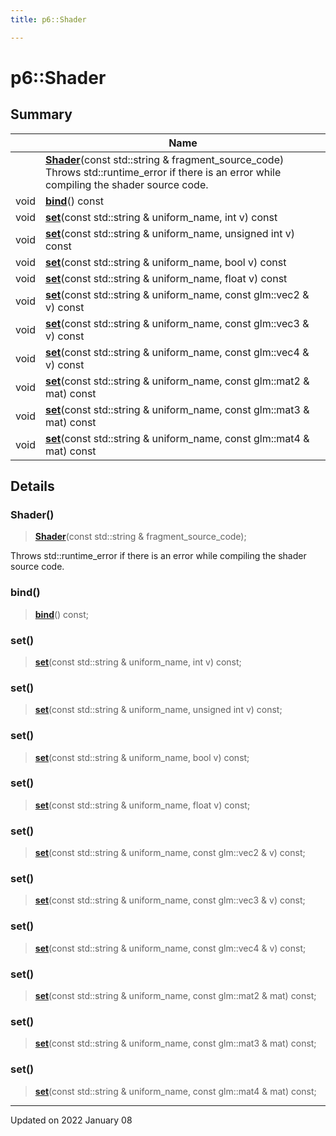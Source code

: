 ```yaml
---
title: p6::Shader

---
```


# p6::Shader





## Summary


|                | Name           |
| -------------- | -------------- |
| | **[Shader](/reference/Classes/classp6_1_1_shader#shader)**(const std::string & fragment_source_code)<br/>Throws std::runtime_error if there is an error while compiling the shader source code.  |
| void | **[bind](/reference/Classes/classp6_1_1_shader#bind)**() const |
| void | **[set](/reference/Classes/classp6_1_1_shader#set)**(const std::string & uniform_name, int v) const |
| void | **[set](/reference/Classes/classp6_1_1_shader#set)**(const std::string & uniform_name, unsigned int v) const |
| void | **[set](/reference/Classes/classp6_1_1_shader#set)**(const std::string & uniform_name, bool v) const |
| void | **[set](/reference/Classes/classp6_1_1_shader#set)**(const std::string & uniform_name, float v) const |
| void | **[set](/reference/Classes/classp6_1_1_shader#set)**(const std::string & uniform_name, const glm::vec2 & v) const |
| void | **[set](/reference/Classes/classp6_1_1_shader#set)**(const std::string & uniform_name, const glm::vec3 & v) const |
| void | **[set](/reference/Classes/classp6_1_1_shader#set)**(const std::string & uniform_name, const glm::vec4 & v) const |
| void | **[set](/reference/Classes/classp6_1_1_shader#set)**(const std::string & uniform_name, const glm::mat2 & mat) const |
| void | **[set](/reference/Classes/classp6_1_1_shader#set)**(const std::string & uniform_name, const glm::mat3 & mat) const |
| void | **[set](/reference/Classes/classp6_1_1_shader#set)**(const std::string & uniform_name, const glm::mat4 & mat) const |
## Details


### Shader()

> **[Shader](/reference/Classes/classp6_1_1_shader#shader)**(const std::string & fragment_source_code);


Throws std::runtime_error if there is an error while compiling the shader source code. 

### bind()

> **[bind](/reference/Classes/classp6_1_1_shader#bind)**() const;



### set()

> **[set](/reference/Classes/classp6_1_1_shader#set)**(const std::string & uniform_name, int v) const;



### set()

> **[set](/reference/Classes/classp6_1_1_shader#set)**(const std::string & uniform_name, unsigned int v) const;



### set()

> **[set](/reference/Classes/classp6_1_1_shader#set)**(const std::string & uniform_name, bool v) const;



### set()

> **[set](/reference/Classes/classp6_1_1_shader#set)**(const std::string & uniform_name, float v) const;



### set()

> **[set](/reference/Classes/classp6_1_1_shader#set)**(const std::string & uniform_name, const glm::vec2 & v) const;



### set()

> **[set](/reference/Classes/classp6_1_1_shader#set)**(const std::string & uniform_name, const glm::vec3 & v) const;



### set()

> **[set](/reference/Classes/classp6_1_1_shader#set)**(const std::string & uniform_name, const glm::vec4 & v) const;



### set()

> **[set](/reference/Classes/classp6_1_1_shader#set)**(const std::string & uniform_name, const glm::mat2 & mat) const;



### set()

> **[set](/reference/Classes/classp6_1_1_shader#set)**(const std::string & uniform_name, const glm::mat3 & mat) const;



### set()

> **[set](/reference/Classes/classp6_1_1_shader#set)**(const std::string & uniform_name, const glm::mat4 & mat) const;



-------------------------------

Updated on 2022 January 08
